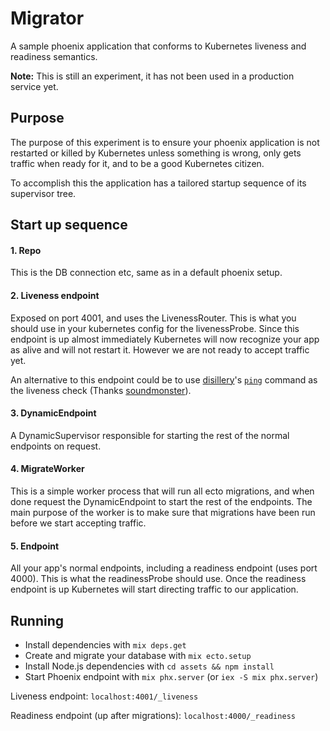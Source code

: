 # Migrator

A sample phoenix application that conforms to Kubernetes liveness and readiness semantics.

**Note:** This is still an experiment, it has not been used in a production service yet.

## Purpose

The purpose of this experiment is to ensure your phoenix application is not restarted or killed by Kubernetes unless something is wrong,
only gets traffic when ready for it, and to be a good Kubernetes citizen.

To accomplish this the application has a tailored startup sequence of its supervisor tree.

## Start up sequence

#### 1. Repo
This is the DB connection etc, same as in a default phoenix setup.

#### 2. Liveness endpoint

Exposed on port 4001, and uses the LivenessRouter. This is what you should use in your kubernetes config for the livenessProbe. Since this endpoint
is up almost immediately Kubernetes will now recognize your app as alive and will not restart it. However we are not ready to accept traffic yet.

An alternative to this endpoint could be to use [disillery](https://github.com/bitwalker/distillery)'s [`ping`](https://github.com/bitwalker/distillery/blob/aef8f2ee9db0699ab04ce1b2a926f14063c0e506/priv/libexec/commands/ping.sh) command as the liveness check (Thanks [soundmonster](https://github.com/soundmonster)).

#### 3. DynamicEndpoint

A DynamicSupervisor responsible for starting the rest of the normal endpoints on request.

#### 4. MigrateWorker

This is a simple worker process that will run all ecto migrations, and when done request the DynamicEndpoint to start the rest of the endpoints.
The main purpose of the worker is to make sure that migrations have been run before we start accepting traffic.

#### 5. Endpoint

All your app's normal endpoints, including a readiness endpoint (uses port 4000). This is what the readinessProbe should use.
Once the readiness endpoint is up Kubernetes will start directing traffic to our application.

## Running

* Install dependencies with `mix deps.get`
* Create and migrate your database with `mix ecto.setup`
* Install Node.js dependencies with `cd assets && npm install`
* Start Phoenix endpoint with `mix phx.server` (or `iex -S mix phx.server`)

Liveness endpoint: `localhost:4001/_liveness`

Readiness endpoint (up after migrations): `localhost:4000/_readiness`
